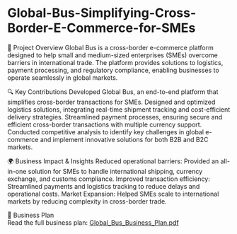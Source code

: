 # Global-Bus-Simplifying-Cross-Border-E-Commerce-for-SMEs

📌 Project Overview
Global Bus is a cross-border e-commerce platform designed to help small and medium-sized enterprises (SMEs) overcome barriers in international trade. The platform provides solutions to logistics, payment processing, and regulatory compliance, enabling businesses to operate seamlessly in global markets.

🔍 Key Contributions
Developed Global Bus, an end-to-end platform that simplifies cross-border transactions for SMEs.
Designed and optimized logistics solutions, integrating real-time shipment tracking and cost-efficient delivery strategies.
Streamlined payment processes, ensuring secure and efficient cross-border transactions with multiple currency support.
Conducted competitive analysis to identify key challenges in global e-commerce and implement innovative solutions for both B2B and B2C markets.

🌍 Business Impact & Insights
Reduced operational barriers: Provided an all-in-one solution for SMEs to handle international shipping, currency exchange, and customs compliance.
Improved transaction efficiency: Streamlined payments and logistics tracking to reduce delays and operational costs.
Market Expansion: Helped SMEs scale to international markets by reducing complexity in cross-border trade.

📄 Business Plan  
Read the full business plan: [Global_Bus_Business_Plan.pdf](Reports/Global_Bus_Business_Plan.pdf)  
